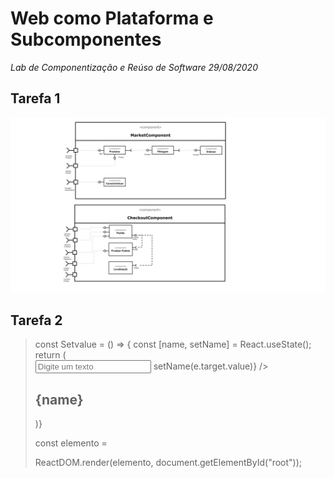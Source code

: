 # Web como Plataforma e Subcomponentes
*Lab de Componentização e Reúso de Software 29/08/2020*

## Tarefa 1

  ![Tarefa1](images/image1.jpg)

## Tarefa 2

> <div id="root"></div>
> const Setvalue = () => {
>    const [name, setName] = React.useState();
>    return (<div><input type="text" placeHolder="Digite um texto" onChange={(e) => setName(e.target.value)} /> <br /><h2>{name}</h2></div>)}
>
> const elemento = <Setvalue />
>
> ReactDOM.render(elemento,
>    document.getElementById("root"));
